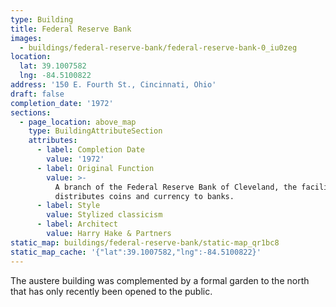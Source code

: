 ```yaml
---
type: Building
title: Federal Reserve Bank
images:
  - buildings/federal-reserve-bank/federal-reserve-bank-0_iu0zeg
location:
  lat: 39.1007582
  lng: -84.5100822
address: '150 E. Fourth St., Cincinnati, Ohio'
draft: false
completion_date: '1972'
sections:
  - page_location: above_map
    type: BuildingAttributeSection
    attributes:
      - label: Completion Date
        value: '1972'
      - label: Original Function
        value: >-
          A branch of the Federal Reserve Bank of Cleveland, the facility
          distributes coins and currency to banks.
      - label: Style
        value: Stylized classicism
      - label: Architect
        value: Harry Hake & Partners
static_map: buildings/federal-reserve-bank/static-map_qr1bc8
static_map_cache: '{"lat":39.1007582,"lng":-84.5100822}'
---
```


The austere building was complemented by a formal garden to the north that has only recently been opened to the public.
